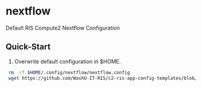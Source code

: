 # nextflow

Default RIS Compute2 Nextflow Configuration

## Quick-Start

1. Overwrite default configuration in $HOME.
  ```bash
   rm -rf $HOME/.config/nextflow/nextflow.config
   wget https://github.com/WashU-IT-RIS/c2-ris-app-config-templates/blob/main/nextflow/nextcloud.config -O $HOME/.config/nextflow/nextflow.config
  ```


